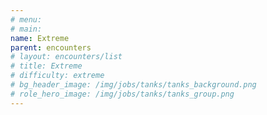 ```yaml
---
# menu:
# main:
name: Extreme
parent: encounters
# layout: encounters/list
# title: Extreme
# difficulty: extreme
# bg_header_image: /img/jobs/tanks/tanks_background.png
# role_hero_image: /img/jobs/tanks/tanks_group.png
---
```

